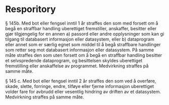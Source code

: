 # Resporitory

§ 145b. Med bot eller fengsel inntil 1 år straffes den som med forsett om å begå en straffbar handling uberettiget fremstiller, anskaffer, besitter eller gjør tilgjengelig for en annen
a)	passord eller andre opplysninger som kan gi tilgang til databasert informasjon eller datasystem, eller
b)	dataprogram eller annet som er særlig egnet som middel til å begå straffbare handlinger som retter seg mot databasert informasjon eller datasystem. På samme måte straffes den som uten forsett om å begå en straffbar handling besitter et selvspredende dataprogram, og besittelsen skyldes uberettiget fremstilling eller anskaffelse av programmet.
Medvirkning straffes på samme måte.

§ 145 c. Med bot eller fengsel inntil 2 år straffes den som ved å overføre, skade, slette, forringe, endre, tilføye eller fjerne informasjon uberettiget volder fare for avbrudd eller vesentlig hindring av driften av et datasystem.
Medvirkning straffes på samme måte.

